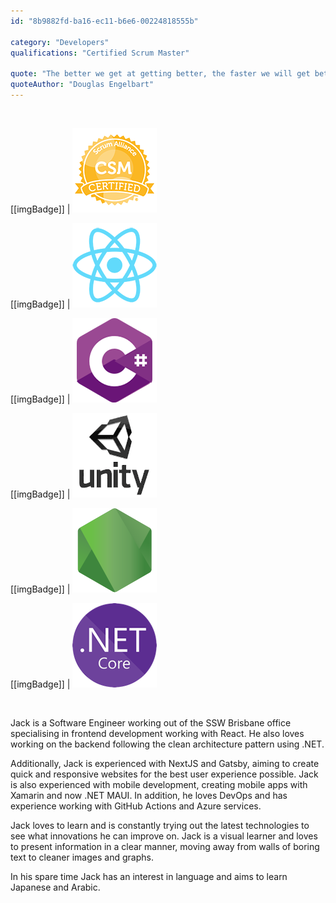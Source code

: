 ```yaml
---
id: "8b9882fd-ba16-ec11-b6e6-00224818555b"

category: "Developers"
qualifications: "Certified Scrum Master"

quote: "The better we get at getting better, the faster we will get better"
quoteAuthor: "Douglas Engelbart"
---
```


[Editing your profile]: https://github.com/SSWConsulting/People/wiki/3.-Editing-your-profile

<br/>

[[imgBadge]]
| ![CSM_Badge](../badges/Certification-scrumalliance-master.png)

[[imgBadge]]
| ![react.png](../badges/Developer-react.png)

[[imgBadge]]
| ![C Sharp image badge](../badges/Developer-c-sharp.png)

[[imgBadge]]
| ![Unity3D image badge](../badges/Developer-Unity3d.png)

[[imgBadge]]
| ![node js](../badges/Developer-node-js.png)

[[imgBadge]]
| ![node js](../badges/Developer-dotnet-core.png)


<br/>

Jack is a Software Engineer working out of the SSW Brisbane office specialising in frontend development working with React. He also loves working on the backend following the clean architecture pattern using .NET.

Additionally, Jack is experienced with NextJS and Gatsby, aiming to create quick and responsive websites for the best user experience possible. Jack is also experienced with mobile development, creating mobile apps with Xamarin and now .NET MAUI. In addition, he loves DevOps and has experience working with GitHub Actions and Azure services.

Jack loves to learn and is constantly trying out the latest technologies to see what innovations he can improve on. Jack is a visual learner and loves to present information in a clear manner, moving away from walls of boring text to cleaner images and graphs.

In his spare time Jack has an interest in language and aims to learn Japanese and Arabic.



